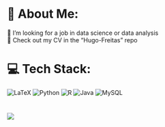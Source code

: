 # 💫 About Me:
👯 I’m looking for a job in data science or data analysis<br>
🔭 Check out my CV in the “Hugo-Freitas” repo<br>


# 💻 Tech Stack:
![LaTeX](https://img.shields.io/badge/latex-%23008080.svg?style=for-the-badge&logo=latex&logoColor=white) ![Python](https://img.shields.io/badge/python-3670A0?style=for-the-badge&logo=python&logoColor=ffdd54) ![R](https://img.shields.io/badge/r-%23276DC3.svg?style=for-the-badge&logo=r&logoColor=white) ![Java](https://img.shields.io/badge/java-%23ED8B00.svg?style=for-the-badge&logo=openjdk&logoColor=white) ![MySQL](https://img.shields.io/badge/mysql-4479A1.svg?style=for-the-badge&logo=mysql&logoColor=white)
<!--# 📊 GitHub Stats:
![](https://github-readme-stats.vercel.app/api?username=Hugo-Freitas&theme=dark&hide_border=false&include_all_commits=false&count_private=false)<br/>
![](https://github-readme-streak-stats.herokuapp.com/?user=Hugo-Freitas&theme=dark&hide_border=false)<br/>
![](https://github-readme-stats.vercel.app/api/top-langs/?username=Hugo-Freitas&theme=dark&hide_border=false&include_all_commits=false&count_private=false&layout=compact)

--->
#
[![](https://visitcount.itsvg.in/api?id=Hugo-Freitas&icon=0&color=0)](https://visitcount.itsvg.in)
